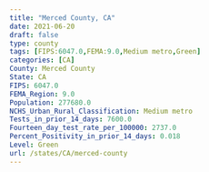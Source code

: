 ```yaml
---
title: "Merced County, CA"
date: 2021-06-20
draft: false
type: county
tags: [FIPS:6047.0,FEMA:9.0,Medium metro,Green]
categories: [CA]
County: Merced County
State: CA
FIPS: 6047.0
FEMA_Region: 9.0
Population: 277680.0
NCHS_Urban_Rural_Classification: Medium metro
Tests_in_prior_14_days: 7600.0
Fourteen_day_test_rate_per_100000: 2737.0
Percent_Positivity_in_prior_14_days: 0.018
Level: Green
url: /states/CA/merced-county
---
```



